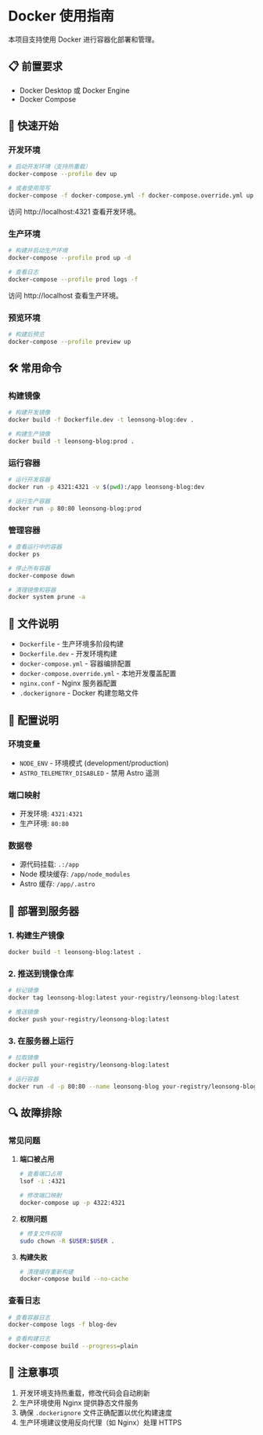 # Docker 使用指南

本项目支持使用 Docker 进行容器化部署和管理。

## 📋 前置要求

- Docker Desktop 或 Docker Engine
- Docker Compose

## 🚀 快速开始

### 开发环境

```bash
# 启动开发环境（支持热重载）
docker-compose --profile dev up

# 或者使用简写
docker-compose -f docker-compose.yml -f docker-compose.override.yml up
```

访问 http://localhost:4321 查看开发环境。

### 生产环境

```bash
# 构建并启动生产环境
docker-compose --profile prod up -d

# 查看日志
docker-compose --profile prod logs -f
```

访问 http://localhost 查看生产环境。

### 预览环境

```bash
# 构建后预览
docker-compose --profile preview up
```

## 🛠 常用命令

### 构建镜像

```bash
# 构建开发镜像
docker build -f Dockerfile.dev -t leonsong-blog:dev .

# 构建生产镜像
docker build -t leonsong-blog:prod .
```

### 运行容器

```bash
# 运行开发容器
docker run -p 4321:4321 -v $(pwd):/app leonsong-blog:dev

# 运行生产容器
docker run -p 80:80 leonsong-blog:prod
```

### 管理容器

```bash
# 查看运行中的容器
docker ps

# 停止所有容器
docker-compose down

# 清理镜像和容器
docker system prune -a
```

## 📁 文件说明

- `Dockerfile` - 生产环境多阶段构建
- `Dockerfile.dev` - 开发环境构建
- `docker-compose.yml` - 容器编排配置
- `docker-compose.override.yml` - 本地开发覆盖配置
- `nginx.conf` - Nginx 服务器配置
- `.dockerignore` - Docker 构建忽略文件

## 🔧 配置说明

### 环境变量

- `NODE_ENV` - 环境模式 (development/production)
- `ASTRO_TELEMETRY_DISABLED` - 禁用 Astro 遥测

### 端口映射

- 开发环境: `4321:4321`
- 生产环境: `80:80`

### 数据卷

- 源代码挂载: `.:/app`
- Node 模块缓存: `/app/node_modules`
- Astro 缓存: `/app/.astro`

## 🚀 部署到服务器

### 1. 构建生产镜像

```bash
docker build -t leonsong-blog:latest .
```

### 2. 推送到镜像仓库

```bash
# 标记镜像
docker tag leonsong-blog:latest your-registry/leonsong-blog:latest

# 推送镜像
docker push your-registry/leonsong-blog:latest
```

### 3. 在服务器上运行

```bash
# 拉取镜像
docker pull your-registry/leonsong-blog:latest

# 运行容器
docker run -d -p 80:80 --name leonsong-blog your-registry/leonsong-blog:latest
```

## 🔍 故障排除

### 常见问题

1. **端口被占用**
   ```bash
   # 查看端口占用
   lsof -i :4321
   
   # 修改端口映射
   docker-compose up -p 4322:4321
   ```

2. **权限问题**
   ```bash
   # 修复文件权限
   sudo chown -R $USER:$USER .
   ```

3. **构建失败**
   ```bash
   # 清理缓存重新构建
   docker-compose build --no-cache
   ```

### 查看日志

```bash
# 查看容器日志
docker-compose logs -f blog-dev

# 查看构建日志
docker-compose build --progress=plain
```

## 📝 注意事项

1. 开发环境支持热重载，修改代码会自动刷新
2. 生产环境使用 Nginx 提供静态文件服务
3. 确保 `.dockerignore` 文件正确配置以优化构建速度
4. 生产环境建议使用反向代理（如 Nginx）处理 HTTPS 